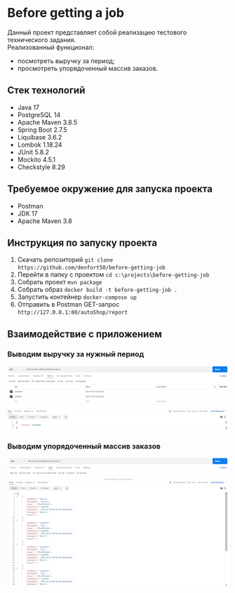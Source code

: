 # Before getting a job

Данный проект представляет собой реализацию тестового технического задания.  
Реализованный функционал:
* посмотреть выручку за период;
* просмотреть упорядоченный массив заказов.

## Стек технологий
* Java 17
* PostgreSQL 14
* Apache Maven 3.8.5
* Spring Boot 2.7.5
* Liquibase 3.6.2
* Lombok 1.18.24
* JUnit 5.8.2
* Mockito 4.5.1
* Checkstyle 8.29

## Требуемое окружение для запуска проекта
* Postman
* JDK 17
* Apache Maven 3.8

## Инструкция по запуску проекта
1) Скачать репозиторий `git clone https://github.com/denfort50/before-getting-job`
2) Перейти в папку с проектом `cd c:\projects\before-getting-job`
3) Собрать проект `mvn package`
4) Собрать образ `docker build -t before-getting-job .`
5) Запустить контейнер `docker-compose up`
6) Отправить в Postman GET-запрос `http://127.0.0.1:80/autoShop/report`

## Взаимодействие с приложением

### Выводим выручку за нужный период
![img.png](img/revenue.png)

### Выводим упорядоченный массив заказов
![img.png](img/report.png)